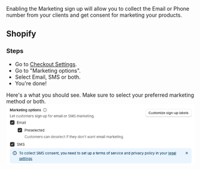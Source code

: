 Enabling the Marketing sign up will allow you to collect the Email or Phone number from your clients and get consent for marketing your products.

## Shopify

### Steps
- Go to [Checkout Settings](https://admin.shopify.com/settings/checkout).
- Go to "Marketing options".
- Select Email, SMS or both.
- You're done!

Here's a what you should see. Make sure to select your preferred marketing method or both.
![Shopify Marketing Options](images/captures/shopify-marketing-options.png)